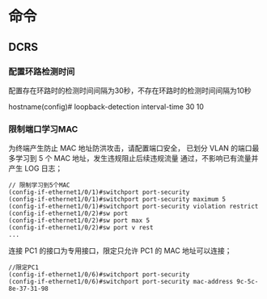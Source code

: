 

# 命令

## DCRS
### 配置环路检测时间

配置存在环路时的检测时间间隔为30秒，不存在环路时的检测时间间隔为10秒

hostname(config)# loopback-detection interval-time 30 10

### 限制端口学习MAC

为终端产生防止 MAC 地址防洪攻击，请配置端口安全，
已划分 VLAN 的端口最多学习到 5 个 MAC 地址，发生违规阻止后续违规流量
通过，不影响已有流量并产生 LOG 日志；

``` shell
// 限制学习到5个MAC
(config-if-ethernet1/0/1)#switchport port-security
(config-if-ethernet1/0/1)#switchport port-security maximum 5
(config-if-ethernet1/0/1)#switchport port-security violation restrict
(config-if-ethernet1/0/2)#sw port
(config-if-ethernet1/0/2)#sw port max 5
(config-if-ethernet1/0/2)#sw port v rest
...
```

连接 PC1 的接口为专用接口，限定只允许 PC1 的 MAC 地址可以连接；

``` shell
//限定PC1
(config-if-ethernet1/0/6)#switchport port-security
(config-if-ethernet1/0/6)#switchport port-security mac-address 9c-5c-8e-37-31-98
```



